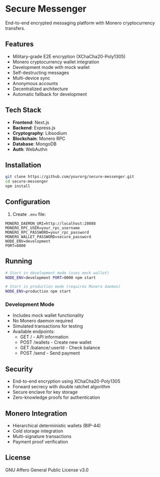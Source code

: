 # Secure Messenger

End-to-end encrypted messaging platform with Monero cryptocurrency transfers.

## Features
- Military-grade E2E encryption (XChaCha20-Poly1305)
- Monero cryptocurrency wallet integration
- Development mode with mock wallet
- Self-destructing messages
- Multi-device sync
- Anonymous accounts
- Decentralized architecture
- Automatic fallback for development

## Tech Stack
- **Frontend**: Next.js
- **Backend**: Express.js
- **Cryptography**: Libsodium
- **Blockchain**: Monero RPC
- **Database**: MongoDB
- **Auth**: WebAuthn

## Installation
```bash
git clone https://github.com/yourorg/secure-messenger.git
cd secure-messenger
npm install
```

## Configuration
1. Create `.env` file:
```env
MONERO_DAEMON_URI=http://localhost:28088
MONERO_RPC_USER=your_rpc_username
MONERO_RPC_PASSWORD=your_rpc_password
MONERO_WALLET_PASSWORD=secure_password
NODE_ENV=development
PORT=8000
```

## Running
```bash
# Start in development mode (uses mock wallet)
NODE_ENV=development PORT=8000 npm start

# Start in production mode (requires Monero daemon)
NODE_ENV=production npm start
```

### Development Mode
- Includes mock wallet functionality
- No Monero daemon required
- Simulated transactions for testing
- Available endpoints:
  - GET / - API information
  - POST /wallets - Create new wallet
  - GET /balance/:userId - Check balance
  - POST /send - Send payment

## Security
- End-to-end encryption using XChaCha20-Poly1305
- Forward secrecy with double ratchet algorithm
- Secure enclave for key storage
- Zero-knowledge proofs for authentication

## Monero Integration
- Hierarchical deterministic wallets (BIP-44)
- Cold storage integration
- Multi-signature transactions
- Payment proof verification

## License
GNU Affero General Public License v3.0
